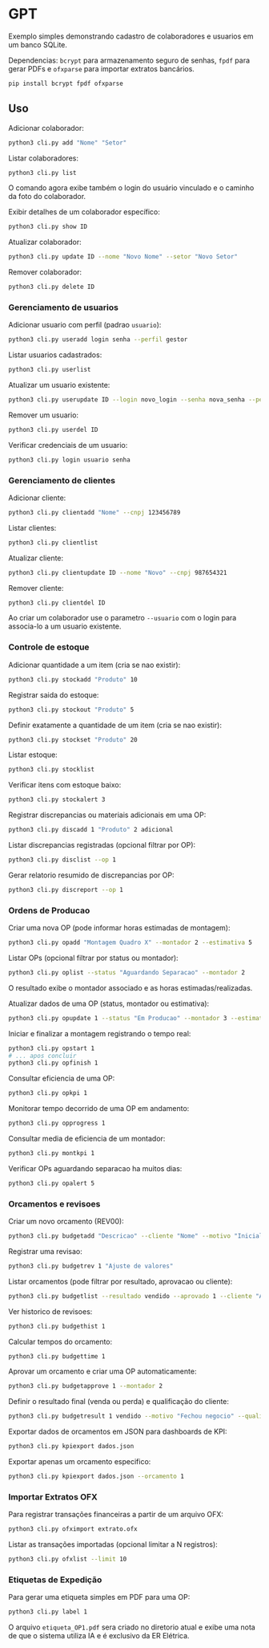 # GPT

Exemplo simples demonstrando cadastro de colaboradores e usuarios em um banco SQLite.

Dependencias: `bcrypt` para armazenamento seguro de senhas, `fpdf` para gerar PDFs e `ofxparse` para importar extratos bancários.

```bash
pip install bcrypt fpdf ofxparse
```

## Uso

Adicionar colaborador:

```bash
python3 cli.py add "Nome" "Setor"
```

Listar colaboradores:

```bash
python3 cli.py list
```

O comando agora exibe também o login do usuário vinculado e o caminho da foto do colaborador.

Exibir detalhes de um colaborador específico:

```bash
python3 cli.py show ID
```

Atualizar colaborador:

```bash
python3 cli.py update ID --nome "Novo Nome" --setor "Novo Setor"
```

Remover colaborador:

```bash
python3 cli.py delete ID
```

### Gerenciamento de usuarios

Adicionar usuario com perfil (padrao `usuario`):

```bash
python3 cli.py useradd login senha --perfil gestor
```

Listar usuarios cadastrados:

```bash
python3 cli.py userlist
```

Atualizar um usuario existente:

```bash
python3 cli.py userupdate ID --login novo_login --senha nova_senha --perfil admin
```

Remover um usuario:

```bash
python3 cli.py userdel ID
```

Verificar credenciais de um usuario:

```bash
python3 cli.py login usuario senha
```

### Gerenciamento de clientes

Adicionar cliente:

```bash
python3 cli.py clientadd "Nome" --cnpj 123456789
```

Listar clientes:

```bash
python3 cli.py clientlist
```

Atualizar cliente:

```bash
python3 cli.py clientupdate ID --nome "Novo" --cnpj 987654321
```

Remover cliente:

```bash
python3 cli.py clientdel ID
```

Ao criar um colaborador use o parametro `--usuario` com o login para
associa-lo a um usuario existente.

### Controle de estoque

Adicionar quantidade a um item (cria se nao existir):

```bash
python3 cli.py stockadd "Produto" 10
```

Registrar saida do estoque:

```bash
python3 cli.py stockout "Produto" 5
```

Definir exatamente a quantidade de um item (cria se nao existir):

```bash
python3 cli.py stockset "Produto" 20
```

Listar estoque:

```bash
python3 cli.py stocklist
```

Verificar itens com estoque baixo:

```bash
python3 cli.py stockalert 3
```

Registrar discrepancias ou materiais adicionais em uma OP:

```bash
python3 cli.py discadd 1 "Produto" 2 adicional
```

Listar discrepancias registradas (opcional filtrar por OP):

```bash
python3 cli.py disclist --op 1
```

Gerar relatorio resumido de discrepancias por OP:

```bash
python3 cli.py discreport --op 1
```

### Ordens de Producao

Criar uma nova OP (pode informar horas estimadas de montagem):

```bash
python3 cli.py opadd "Montagem Quadro X" --montador 2 --estimativa 5
```

Listar OPs (opcional filtrar por status ou montador):

```bash
python3 cli.py oplist --status "Aguardando Separacao" --montador 2
```
O resultado exibe o montador associado e as horas estimadas/realizadas.

Atualizar dados de uma OP (status, montador ou estimativa):

```bash
python3 cli.py opupdate 1 --status "Em Producao" --montador 3 --estimativa 6
```

Iniciar e finalizar a montagem registrando o tempo real:

```bash
python3 cli.py opstart 1
# ... apos concluir
python3 cli.py opfinish 1
```

Consultar eficiencia de uma OP:

```bash
python3 cli.py opkpi 1
```

Monitorar tempo decorrido de uma OP em andamento:

```bash
python3 cli.py opprogress 1
```

Consultar media de eficiencia de um montador:

```bash
python3 cli.py montkpi 1
```

Verificar OPs aguardando separacao ha muitos dias:

```bash
python3 cli.py opalert 5
```

### Orcamentos e revisoes

Criar um novo orcamento (REV00):

```bash
python3 cli.py budgetadd "Descricao" --cliente "Nome" --motivo "Inicial"
```

Registrar uma revisao:

```bash
python3 cli.py budgetrev 1 "Ajuste de valores"
```

Listar orcamentos (pode filtrar por resultado, aprovacao ou cliente):

```bash
python3 cli.py budgetlist --resultado vendido --aprovado 1 --cliente "ACME"
```

Ver historico de revisoes:

```bash
python3 cli.py budgethist 1
```

Calcular tempos do orcamento:

```bash
python3 cli.py budgettime 1
```

Aprovar um orcamento e criar uma OP automaticamente:

```bash
python3 cli.py budgetapprove 1 --montador 2
```

Definir o resultado final (venda ou perda) e qualificação do cliente:

```bash
python3 cli.py budgetresult 1 vendido --motivo "Fechou negocio" --qualificacao "A"
```

Exportar dados de orcamentos em JSON para dashboards de KPI:

```bash
python3 cli.py kpiexport dados.json
```

Exportar apenas um orcamento especifico:

```bash
python3 cli.py kpiexport dados.json --orcamento 1
```

### Importar Extratos OFX

Para registrar transações financeiras a partir de um arquivo OFX:

```bash
python3 cli.py ofximport extrato.ofx
```

Listar as transações importadas (opcional limitar a N registros):

```bash
python3 cli.py ofxlist --limit 10
```

### Etiquetas de Expedição

Para gerar uma etiqueta simples em PDF para uma OP:

```bash
python3 cli.py label 1
```

O arquivo `etiqueta_OP1.pdf` sera criado no diretorio atual e exibe uma nota de
que o sistema utiliza IA e é exclusivo da ER Elétrica.
